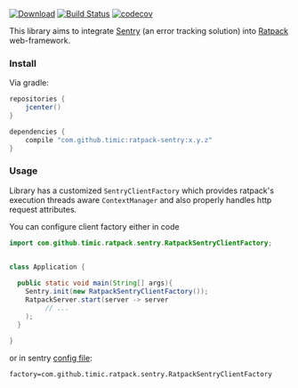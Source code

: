 [![Download](https://api.bintray.com/packages/timic/generic/ratpack-sentry/images/download.svg)](https://bintray.com/timic/generic/ratpack-sentry/_latestVersion)
[![Build Status](https://travis-ci.org/timic/ratpack-sentry.svg?branch=master)](https://travis-ci.org/timic/ratpack-sentry)
[![codecov](https://codecov.io/gh/timic/ratpack-sentry/branch/master/graph/badge.svg)](https://codecov.io/gh/timic/ratpack-sentry)

This library aims to integrate [Sentry](https://sentry.io) (an error tracking solution) 
into [Ratpack](https://ratpack.io) web-framework.

### Install

Via gradle:

```groovy
repositories {
    jcenter()
}

dependencies {
    compile "com.github.timic:ratpack-sentry:x.y.z"
}
```

### Usage

Library has a customized `SentryClientFactory` which provides ratpack's execution threads aware `ContextManager` and also
properly handles http request attributes.

You can configure client factory either in code

```java
import com.github.timic.ratpack.sentry.RatpackSentryClientFactory;


class Application {
  
  public static void main(String[] args){
    Sentry.init(new RatpackSentryClientFactory());
    RatpackServer.start(server -> server 
         // ...
    );
  }

}
``` 

or in sentry [config file](https://docs.sentry.io/clients/java/config/#configuration-via-properties-file):

```properties
factory=com.github.timic.ratpack.sentry.RatpackSentryClientFactory
```
